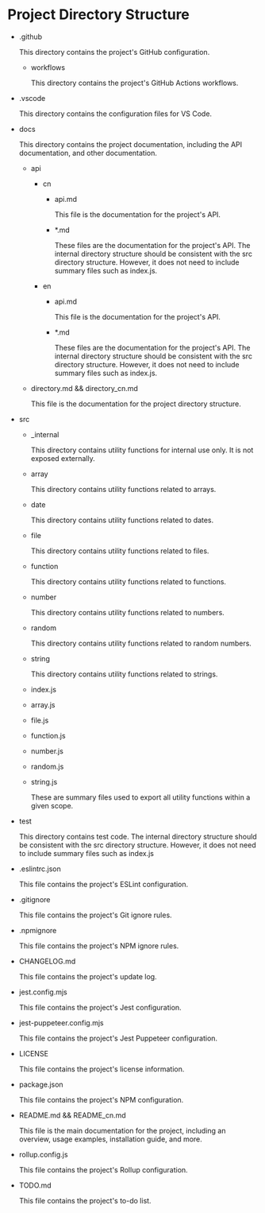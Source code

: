 # Project Directory Structure

-   .github

    This directory contains the project's GitHub configuration.

    -   workflows

        This directory contains the project's GitHub Actions workflows.

-   .vscode

    This directory contains the configuration files for VS Code.

-   docs

    This directory contains the project documentation, including the API documentation, and other documentation.

    -   api

        -   cn

            -   api.md

                This file is the documentation for the project's API.

            -   \*.md

                These files are the documentation for the project's API. The internal directory structure should be consistent with the src directory structure. However, it does not need to include summary files such as index.js.

        -   en

            -   api.md

                This file is the documentation for the project's API.

            -   \*.md

                These files are the documentation for the project's API. The internal directory structure should be consistent with the src directory structure. However, it does not need to include summary files such as index.js.

    -   directory.md && directory_cn.md

        This file is the documentation for the project directory structure.

-   src

    -   \_internal

        This directory contains utility functions for internal use only. It is not exposed externally.

    -   array

        This directory contains utility functions related to arrays.

    -   date

        This directory contains utility functions related to dates.

    -   file

        This directory contains utility functions related to files.

    -   function

        This directory contains utility functions related to functions.

    -   number

        This directory contains utility functions related to numbers.

    -   random

        This directory contains utility functions related to random numbers.

    -   string

        This directory contains utility functions related to strings.

    -   index.js
    -   array.js
    -   file.js
    -   function.js
    -   number.js
    -   random.js
    -   string.js

        These are summary files used to export all utility functions within a given scope.

-   test

    This directory contains test code. The internal directory structure should be consistent with the src directory structure. However, it does not need to include summary files such as index.js

-   .eslintrc.json

    This file contains the project's ESLint configuration.

-   .gitignore

    This file contains the project's Git ignore rules.

-   .npmignore

    This file contains the project's NPM ignore rules.

-   CHANGELOG.md

    This file contains the project's update log.

-   jest.config.mjs

    This file contains the project's Jest configuration.

-   jest-puppeteer.config.mjs

    This file contains the project's Jest Puppeteer configuration.

-   LICENSE

    This file contains the project's license information.

-   package.json

    This file contains the project's NPM configuration.

-   README.md && README_cn.md

    This file is the main documentation for the project, including an overview, usage examples, installation guide, and more.

-   rollup.config.js

    This file contains the project's Rollup configuration.

-   TODO.md

    This file contains the project's to-do list.
